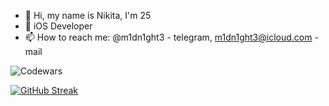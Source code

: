 - 👋 Hi, my name is Nikita, I'm 25
- 👀 iOS Developer
- 📫 How to reach me: @m1dn1ght3 - telegram, m1dn1ght3@icloud.com - mail

![Codewars](https://www.codewars.com/users/Niktamezo/badges/large)

[![GitHub Streak](https://github-readme-streak-stats.herokuapp.com/?user=Niktamezo&theme=dark)](https://git.io/streak-stats)
